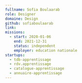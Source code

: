 ```yaml
---
fullname: Sofia Boulaarab
role: Designer
domaine: Design
github: sofiaboulaarab 
link:
missions: 
  - start: 2020-01-06 
    end: 2021-12-31
    status: independent
    employer: education nationale
startups: 
  - tdb-apprentissage
  - rdv.apprentissage
  - catalogue-apprentissage
  - annuaire-apprentissage
---
```



